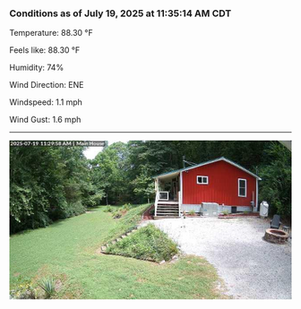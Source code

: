 ### Conditions as of July 19, 2025 at 11:35:14 AM CDT 

Temperature: 88.30 &deg;F

Feels like: 88.30 &deg;F

Humidity: 74%

Wind Direction: ENE

Windspeed: 1.1 mph

Wind Gust: 1.6 mph

---

<img src="./images/latest.jpeg"/>

